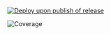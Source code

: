 

[![Deploy upon publish of release](https://github.com/siawli/VTTP-Project/actions/workflows/deployPipeline2.yaml/badge.svg)](https://github.com/siawli/VTTP-Project/actions/workflows/deployPipeline2.yaml)

![Coverage](https://paf-siawli.sgp1.digitaloceanspaces.com/coverage/VTTP-Project/jacoco.svg)